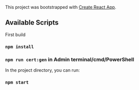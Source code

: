 This project was bootstrapped with [Create React App](https://github.com/facebook/create-react-app).

## Available Scripts

First build

### `npm install`

### `npm run cert:gen` in Admin terminal/cmd/PowerShell

In the project directory, you can run:

### `npm start`
